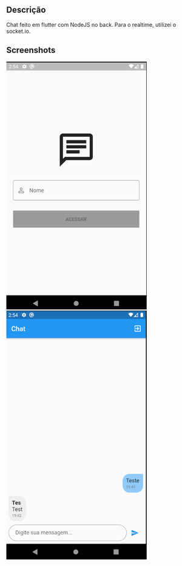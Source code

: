 ## Descrição 
Chat feito em flutter com NodeJS no back. Para o realtime, utilizei o socket.io.

## Screenshots
![Login Screen](https://github.com/DawidOliveira/flutter-chat-realtime/blob/develop/screenshots/01.png)
![Chat Screen](https://github.com/DawidOliveira/flutter-chat-realtime/blob/develop/screenshots/02.png)
